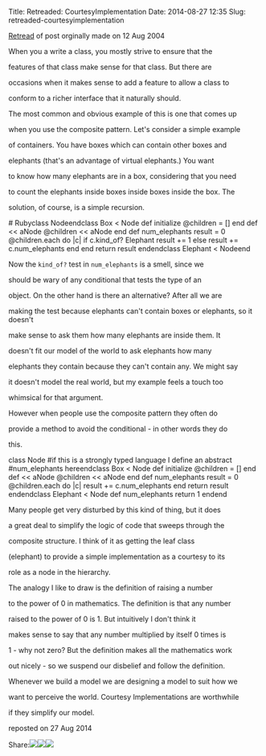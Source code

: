 Title: Retreaded: CourtesyImplementation
Date: 2014-08-27 12:35
Slug: retreaded-courtesyimplementation

[Retread](http://martinfowler.com/bliki/Retread.html) of post orginally
made on 12 Aug 2004

</p>

When you a write a class, you mostly strive to ensure that the

features of that class make sense for that class. But there are

occasions when it makes sense to add a feature to allow a class to

conform to a richer interface that it naturally should.

</p>

The most common and obvious example of this is one that comes up

when you use the composite pattern. Let's consider a simple example

of containers. You have boxes which can contain other boxes and

elephants (that's an advantage of virtual elephants.) You want

to know how many elephants are in a box, considering that you need

to count the elephants inside boxes inside boxes inside the box. The

solution, of course, is a simple recursion.

</p>

<p>
    # Rubyclass Nodeendclass Box < Node  def initialize     @children = []  end  def << aNode    @children << aNode  end  def num_elephants    result = 0    @children.each do |c|      if c.kind_of? Elephant        result += 1      else        result += c.num_elephants      end    end    return result  endendclass Elephant < Nodeend

</p>

Now the `kind_of?` test in `num_elephants` is a smell, since we

should be wary of any conditional that tests the type of an

object. On the other hand is there an alternative? After all we are

making the test because elephants can't contain boxes or elephants, so
it doesn't

make sense to ask them how many elephants are inside them. It

doesn't fit our model of the world to ask elephants how many

elephants they contain because they can't contain any. We might say

it doesn't model the real world, but my example feels a touch too

whimsical for that argument.

</p>

However when people use the composite pattern they often do

provide a method to avoid the conditional - in other words they do

this.

</p>

<p>
    class Node  #if this is a strongly typed language I define an abstract  #num_elephants hereendclass Box < Node  def initialize     @children = []  end  def << aNode      @children << aNode  end  def num_elephants    result = 0    @children.each do |c|      result += c.num_elephants    end    return result  endendclass Elephant < Node  def num_elephants    return 1  endend

</p>

Many people get very disturbed by this kind of thing, but it does

a great deal to simplify the logic of code that sweeps through the

composite structure. I think of it as getting the leaf class

(elephant) to provide a simple implementation as a courtesy to its

role as a node in the hierarchy.

</p>

The analogy I like to draw is the definition of raising a number

to the power of 0 in mathematics. The definition is that any number

raised to the power of 0 is 1. But intuitively I don't think it

makes sense to say that any number multiplied by itself 0 times is

1 - why not zero? But the definition makes all the mathematics work

out nicely - so we suspend our disbelief and follow the definition.

</p>

Whenever we build a model we are designing a model to suit how we

want to perceive the world. Courtesy Implementations are worthwhile

if they simplify our model.

</p>

reposted on 27 Aug 2014

</p>

<span
class="label">Share:</span>[![](http://martinfowler.com/t_mini-a.png)](https://twitter.com/intent/tweet?url=http://martinfowler.com/bliki/CourtesyImplementation.html&text=Bliki:%20CourtesyImplementation "Share on Twitter")[![](http://martinfowler.com/fb-icon-20.png)](https://facebook.com/sharer.php?u=http://martinfowler.com/bliki/CourtesyImplementation.html "Share on Facebook")[![](http://martinfowler.com/gplus-16.png)](https://plus.google.com/share?url=http://martinfowler.com/bliki/CourtesyImplementation.html "Share on Google Plus")

</p>

